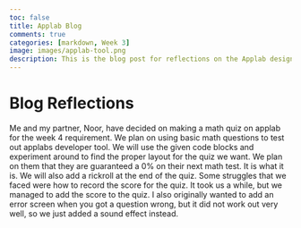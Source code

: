 ```yaml
---
toc: false
title: Applab Blog
comments: true
categories: [markdown, Week 3]
image: images/applab-tool.png
description: This is the blog post for reflections on the Applab design.
---
```


# Blog Reflections

Me and my partner, Noor, have decided on making a math quiz on applab for the week 4 requirement. We plan on using basic math questions to test out applabs developer tool. We will use the given code blocks and experiment around to find the proper layout for the quiz we want. We plan on them that they are guaranteed a 0% on their next math test. It is what it is. We will also add a rickroll at the end of the quiz. Some struggles that we faced were how to record the score for the quiz. It took us a while, but we managed to add the score to the quiz. I also originally wanted to add an error screen when you got a question wrong, but it did not work out very well, so we just added a sound effect instead.